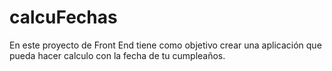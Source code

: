 # calcuFechas
En este proyecto de Front End tiene como objetivo crear una aplicación que pueda hacer calculo con la fecha de tu cumpleaños.
